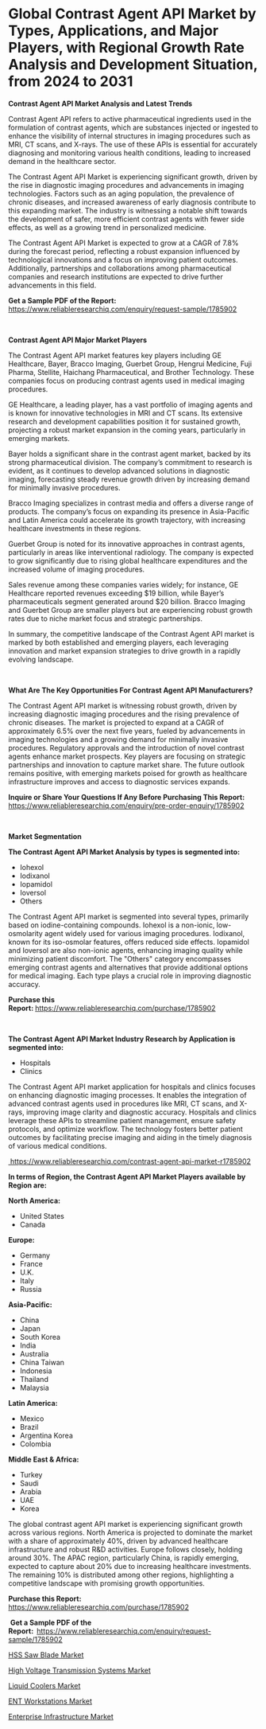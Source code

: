 <p><h1>Global Contrast Agent API Market by Types, Applications, and Major Players, with Regional Growth Rate Analysis and Development Situation, from 2024 to 2031</h1></p><p><strong>Contrast Agent API Market Analysis and Latest Trends</strong></p>
<p><p>Contrast Agent API refers to active pharmaceutical ingredients used in the formulation of contrast agents, which are substances injected or ingested to enhance the visibility of internal structures in imaging procedures such as MRI, CT scans, and X-rays. The use of these APIs is essential for accurately diagnosing and monitoring various health conditions, leading to increased demand in the healthcare sector.</p><p>The Contrast Agent API Market is experiencing significant growth, driven by the rise in diagnostic imaging procedures and advancements in imaging technologies. Factors such as an aging population, the prevalence of chronic diseases, and increased awareness of early diagnosis contribute to this expanding market. The industry is witnessing a notable shift towards the development of safer, more efficient contrast agents with fewer side effects, as well as a growing trend in personalized medicine.</p><p>The Contrast Agent API Market is expected to grow at a CAGR of 7.8% during the forecast period, reflecting a robust expansion influenced by technological innovations and a focus on improving patient outcomes. Additionally, partnerships and collaborations among pharmaceutical companies and research institutions are expected to drive further advancements in this field.</p></p>
<p><strong>Get a Sample PDF of the Report:&nbsp;</strong> <a href="https://www.reliableresearchiq.com/enquiry/request-sample/1785902?utm_campaign=99&utm_medium=2&utm_source=Github&utm_content=ia&utm_term=19122024&utm_id=contrast-agent-api">https://www.reliableresearchiq.com/enquiry/request-sample/1785902</a></p>
<p>&nbsp;</p>
<p><strong>Contrast Agent API Major Market Players</strong></p>
<p><p>The Contrast Agent API market features key players including GE Healthcare, Bayer, Bracco Imaging, Guerbet Group, Hengrui Medicine, Fuji Pharma, Stellite, Haichang Pharmaceutical, and Brother Technology. These companies focus on producing contrast agents used in medical imaging procedures.</p><p>GE Healthcare, a leading player, has a vast portfolio of imaging agents and is known for innovative technologies in MRI and CT scans. Its extensive research and development capabilities position it for sustained growth, projecting a robust market expansion in the coming years, particularly in emerging markets.</p><p>Bayer holds a significant share in the contrast agent market, backed by its strong pharmaceutical division. The company’s commitment to research is evident, as it continues to develop advanced solutions in diagnostic imaging, forecasting steady revenue growth driven by increasing demand for minimally invasive procedures.</p><p>Bracco Imaging specializes in contrast media and offers a diverse range of products. The company’s focus on expanding its presence in Asia-Pacific and Latin America could accelerate its growth trajectory, with increasing healthcare investments in these regions.</p><p>Guerbet Group is noted for its innovative approaches in contrast agents, particularly in areas like interventional radiology. The company is expected to grow significantly due to rising global healthcare expenditures and the increased volume of imaging procedures.</p><p>Sales revenue among these companies varies widely; for instance, GE Healthcare reported revenues exceeding $19 billion, while Bayer’s pharmaceuticals segment generated around $20 billion. Bracco Imaging and Guerbet Group are smaller players but are experiencing robust growth rates due to niche market focus and strategic partnerships.</p><p>In summary, the competitive landscape of the Contrast Agent API market is marked by both established and emerging players, each leveraging innovation and market expansion strategies to drive growth in a rapidly evolving landscape.</p></p>
<p>&nbsp;</p>
<p><strong>What Are The Key Opportunities For Contrast Agent API Manufacturers?</strong></p>
<p><p>The Contrast Agent API market is witnessing robust growth, driven by increasing diagnostic imaging procedures and the rising prevalence of chronic diseases. The market is projected to expand at a CAGR of approximately 6.5% over the next five years, fueled by advancements in imaging technologies and a growing demand for minimally invasive procedures. Regulatory approvals and the introduction of novel contrast agents enhance market prospects. Key players are focusing on strategic partnerships and innovation to capture market share. The future outlook remains positive, with emerging markets poised for growth as healthcare infrastructure improves and access to diagnostic services expands.</p></p>
<p><strong>Inquire or Share Your Questions If Any Before Purchasing This Report:</strong> <a href="https://www.reliableresearchiq.com/enquiry/pre-order-enquiry/1785902?utm_campaign=99&utm_medium=2&utm_source=Github&utm_content=ia&utm_term=19122024&utm_id=contrast-agent-api">https://www.reliableresearchiq.com/enquiry/pre-order-enquiry/1785902</a></p>
<p>&nbsp;</p>
<p><strong>Market Segmentation</strong></p>
<p><strong>The Contrast Agent API Market Analysis by types is segmented into:</strong></p>
<p><ul><li>Iohexol</li><li>Iodixanol</li><li>Iopamidol</li><li>Ioversol</li><li>Others</li></ul></p>
<p><p>The Contrast Agent API market is segmented into several types, primarily based on iodine-containing compounds. Iohexol is a non-ionic, low-osmolarity agent widely used for various imaging procedures. Iodixanol, known for its iso-osmolar features, offers reduced side effects. Iopamidol and Ioversol are also non-ionic agents, enhancing imaging quality while minimizing patient discomfort. The "Others" category encompasses emerging contrast agents and alternatives that provide additional options for medical imaging. Each type plays a crucial role in improving diagnostic accuracy.</p></p>
<p><strong>Purchase this Report:&nbsp;</strong><a href="https://www.reliableresearchiq.com/purchase/1785902?utm_campaign=99&utm_medium=2&utm_source=Github&utm_content=ia&utm_term=19122024&utm_id=contrast-agent-api">https://www.reliableresearchiq.com/purchase/1785902</a></p>
<p>&nbsp;</p>
<p><strong>The Contrast Agent API Market Industry Research by Application is segmented into:</strong></p>
<p><ul><li>Hospitals</li><li>Clinics</li></ul></p>
<p><p>The Contrast Agent API market application for hospitals and clinics focuses on enhancing diagnostic imaging processes. It enables the integration of advanced contrast agents used in procedures like MRI, CT scans, and X-rays, improving image clarity and diagnostic accuracy. Hospitals and clinics leverage these APIs to streamline patient management, ensure safety protocols, and optimize workflow. The technology fosters better patient outcomes by facilitating precise imaging and aiding in the timely diagnosis of various medical conditions.</p></p>
<p><a href="https://www.reliableresearchiq.com/contrast-agent-api-market-r1785902?utm_campaign=99&utm_medium=2&utm_source=Github&utm_content=ia&utm_term=19122024&utm_id=contrast-agent-api">&nbsp;https://www.reliableresearchiq.com/contrast-agent-api-market-r1785902</a></p>
<p><strong>In terms of Region, the Contrast Agent API Market Players available by Region are:</strong></p>
<p>
    <p> <strong> North America: </strong>
        <ul>
            <li>United States</li>
            <li>Canada</li>
        </ul>
        </p> 
    <p> <strong> Europe: </strong>
        <ul>
            <li>Germany</li>
            <li>France</li>
            <li>U.K.</li>
            <li>Italy</li>
            <li>Russia</li>
        </ul>
        </p> 
    <p> <strong> Asia-Pacific: </strong>
        <ul>
            <li>China</li>
            <li>Japan</li>
            <li>South Korea</li>
            <li>India</li>
            <li>Australia</li>
            <li>China Taiwan</li>
            <li>Indonesia</li>
            <li>Thailand</li>
            <li>Malaysia</li>
        </ul>
        </p> 
    <p> <strong> Latin America: </strong>
        <ul>
            <li>Mexico</li>
            <li>Brazil</li>
            <li>Argentina Korea</li>
            <li>Colombia</li>
        </ul>
        </p> 
    <p> <strong> Middle East & Africa: </strong>
        <ul>
            <li>Turkey</li>
            <li>Saudi</li>
            <li>Arabia</li>
            <li>UAE</li>
            <li>Korea</li>
        </ul>
    </p>
    </p>
<p><p>The global contrast agent API market is experiencing significant growth across various regions. North America is projected to dominate the market with a share of approximately 40%, driven by advanced healthcare infrastructure and robust R&D activities. Europe follows closely, holding around 30%. The APAC region, particularly China, is rapidly emerging, expected to capture about 20% due to increasing healthcare investments. The remaining 10% is distributed among other regions, highlighting a competitive landscape with promising growth opportunities.</p></p>
<p><strong>Purchase this Report: </strong><a href="https://www.reliableresearchiq.com/purchase/1785902?utm_campaign=99&utm_medium=2&utm_source=Github&utm_content=ia&utm_term=19122024&utm_id=contrast-agent-api">https://www.reliableresearchiq.com/purchase/1785902</a></p>
<p>&nbsp;<strong>Get a Sample PDF of the Report:&nbsp;&nbsp;</strong><a href="https://www.reliableresearchiq.com/enquiry/request-sample/1785902?utm_campaign=99&utm_medium=2&utm_source=Github&utm_content=ia&utm_term=19122024&utm_id=contrast-agent-api">https://www.reliableresearchiq.com/enquiry/request-sample/1785902</a></p>
<p><strong></strong></p>
<p><p><a href="https://www.linkedin.com/pulse/competitive-landscape-hss-saw-blade-market-strong-growth-81-pxexe?utm_campaign=99&utm_medium=2&utm_source=Github&utm_content=ia&utm_term=19122024&utm_id=contrast-agent-api">HSS Saw Blade Market</a></p><p><a href="https://www.linkedin.com/pulse/in-depth-high-voltage-transmission-systems-market-analysis-trends-3xnhe?utm_campaign=99&utm_medium=2&utm_source=Github&utm_content=ia&utm_term=19122024&utm_id=contrast-agent-api">High Voltage Transmission Systems Market</a></p><p><a href="https://www.linkedin.com/pulse/aligning-strategies-liquid-coolers-market-insights-stakeholders-3ywmf?utm_campaign=99&utm_medium=2&utm_source=Github&utm_content=ia&utm_term=19122024&utm_id=contrast-agent-api">Liquid Coolers Market</a></p><p><a href="https://www.linkedin.com/pulse/projected-growth-ent-workstations-market-size-scope-analysis-oxs8e?utm_campaign=99&utm_medium=2&utm_source=Github&utm_content=ia&utm_term=19122024&utm_id=contrast-agent-api">ENT Workstations Market</a></p><p><a href="https://www.linkedin.com/pulse/competitive-landscape-analysis-innovations-theenterprise-infrastructure-revyf?utm_campaign=99&utm_medium=2&utm_source=Github&utm_content=ia&utm_term=19122024&utm_id=contrast-agent-api">Enterprise Infrastructure Market</a></p></p>